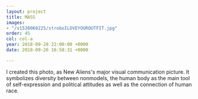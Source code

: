 ```yaml
---
layout: project
title: MASS
images:
- "/v1538060225/stroboILOVEYOUROUTFIT.jpg"
order: 45
col: col-a
year: 2018-09-28 22:00:00 +0000
date: 2018-09-26 16:58:31 +0000

---
```

I created this photo, as New Aliens's major visual communication picture. It symbolizes diversity between nonmodels, the human body as the main tool of self-expression and political attitudes as well as the connection of human race.